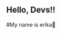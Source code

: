 ## Hello, Devs!! 
#My name is erika👋
<!-- **erikammreis/erikammreis** is a ✨ _special_ ✨ repository because its `README.md` (this file) appears on your GitHub profile.
Here are some ideas to get you started: 
- 🌱 I’m currently learning java e python 
- 👯 I’m looking to collaborate on frontend and backend projects 
- 🤔 I’m looking for help with to gain experience and do an internship 
- 📫 How to reach me: erikammoreira16@gmail.com 
- 😄 Pronouns: ela/dela 
- ⚡ Fun fact: Currently developing a finance management tool project 
<div> <a href="https://github.com/seu-usuário-aqui"> <img height="180em" src="https://github-readme-stats.vercel.app/api/top-langs/?username=seu-usuário-aqui&layout=compact&langs_count=7&theme=dracula"/> <img height="180em" src="https://github-readme-stats.vercel.app/api?username=seu-usuário-aqui&show_icons=true&theme=dracula&include_all_commits=true&count_private=true"/> </div>
## Tools and Technologies
## I am learning
<img src="https://cdn.jsdelivr.net/gh/devicons/devicon/icons/java/java-original.svg" width="40" height="40"/> 
<img src="https://cdn.jsdelivr.net/gh/devicons/devicon/icons/linux/linux-original.svg" width="40" height="40"/> 

![Snake animation](https://github.com/erikammreis/erikammreis/blob/output/github-contribution-grid-snake.svg) 
## Contacts: 
<div> <a href = "mailto:erikammoreira16@gmail.com">
<img src="https://img.shields.io/badge/Gmail-D14836?style=for-the-badge&logo=gmail&logoColor=white" target="_blank"></a> 
<a href="https://www.linkedin.com/in/erika-macedo-desenvolvedora-fullstack lipi=urn%3Ali%3Apage%3Ad_flagship3_profile_view_base_contact_details%3Ba0WhDtkGS1KlHncr6s5W8g%3D%3D"><img src="https://img.shields.io/badge/-LinkedIn-%230077B5?style=for-the-badge&logo=linkedin&logoColor=white" target="_blank"></a> </div>
